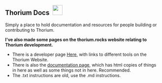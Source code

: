 ## Thorium Docs &nbsp;<img src="https://raw.githubusercontent.com/Alex313031/Thorium/main/logos/NEW/patches.png" width="32">

Simply a place to hold documentation and resources for people building or contributing to Thorium.

__I've also made some pages on the thorium.rocks website relating to Thorium development.__

 - There is a developer page [Here](https://thorium.rocks//dev), with links to different tools on the Thorium Website.
 - There is also the [documentation page](https://thorium.rocks/docs/), which has html copies of things in here as well as some things not in here. Recommended.
 - The .txt instructions are old, use the .md instructions.

